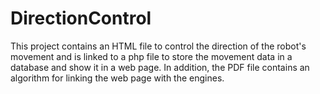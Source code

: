 # DirectionControl
This project contains an HTML file to control the direction of the robot's movement and is linked to a php file to store the movement data in a database and show it in a web page. In addition, the PDF file contains an algorithm for linking the web page with the engines.
